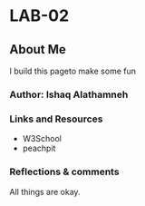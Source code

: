 # LAB-02

## About Me
I build this pageto make some fun 

### Author: Ishaq Alathamneh

### Links and Resources
* W3School
* peachpit

### Reflections & comments
All things are okay.
